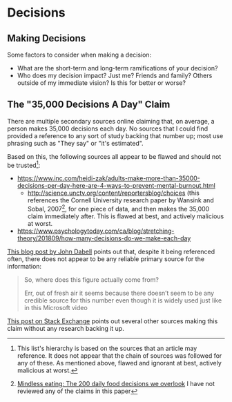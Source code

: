 # Decisions

## Making Decisions

Some factors to consider when making a decision:

- What are the short-term and long-term ramifications of your decision?
- Who does my decision impact? Just me? Friends and family? Others outside of my
  immediate vision? Is this for better or worse?

## The "35,000 Decisions A Day" Claim

There are multiple secondary sources online claiming that, on average, a person
makes 35,000 decisions each day. No sources that I could find provided a
reference to any sort of study backing that number up; most use phrasing such as
"They say" or "it's estimated".

Based on this, the following sources all appear to be flawed and should not be
trusted[^1]:

- https://www.inc.com/heidi-zak/adults-make-more-than-35000-decisions-per-day-here-are-4-ways-to-prevent-mental-burnout.html
  - http://science.unctv.org/content/reportersblog/choices (this references the
    Cornell University research paper by Wansink and Sobal, 2007[^2], for one
    piece of data, and then makes the 35,000 claim immediately after. This is
    flawed at best, and actively malicious at worst.
- https://www.psychologytoday.com/ca/blog/stretching-theory/201809/how-many-decisions-do-we-make-each-day

[^1]:
    This list's hierarchy is based on the sources that an article may reference.
    It does not appear that the chain of sources was followed for any of these.
    As mentioned above, flawed and ignorant at best, actively malicious at
    worst.

[^2]:
    [Mindless eating: The 200 daily food decisions we overlook](https://www.researchgate.net/profile/Brian-Wansink/publication/227344004_Mindless_Eating_The_200_Daily_Food_Decisions_We_Overlook/links/56a1044708ae984c4498c584/Mindless-Eating-The-200-Daily-Food-Decisions-We-Overlook.pdf)
    I have not reviewed any of the claims in this paper

[This blog post by John Dabell](https://johndabell.com/2019/06/18/teachers-make-35000-decisions-a-day/)
points out that, despite it being referenced often, there does not appear to be
any reliable primary source for the information:

> So, where does this figure actually come from?
>
> Err, out of fresh air it seems because there doesn’t seem to be any credible
> source for this number even though it is widely used just like in this
> Microsoft video

[This post on Stack Exchange](https://psychology.stackexchange.com/a/17184)
points out several other sources making this claim without any research backing
it up.
